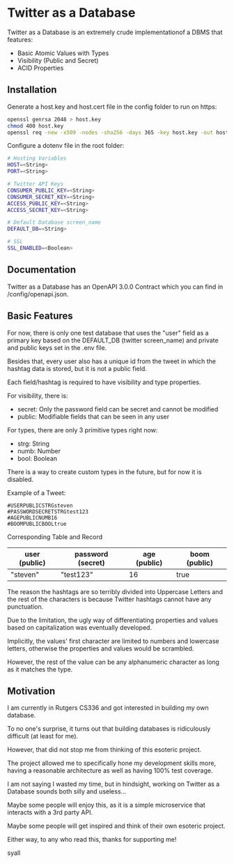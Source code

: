 # Twitter as a Database

Twitter as a Database is an extremely crude implementationof a DBMS that features:

* Basic Atomic Values with Types
* Visibility (Public and Secret)
* ACID Properties

## Installation

Generate a host.key and host.cert file in the config folder to run on https:

```bash
openssl genrsa 2048 > host.key
chmod 400 host.key
openssl req -new -x509 -nodes -sha256 -days 365 -key host.key -out host.cert
```

Configure a dotenv file in the root folder:

```bash
# Hosting Variables
HOST=<String>
PORT=<String>

# Twitter API Keys
CONSUMER_PUBLIC_KEY=<String>
CONSUMER_SECRET_KEY=<String>
ACCESS_PUBLIC_KEY=<String>
ACCESS_SECRET_KEY=<String>

# Default Database screen_name
DEFAULT_DB=<String>

# SSL
SSL_ENABLED=<Boolean>
```

## Documentation

Twitter as a Database has an OpenAPI 3.0.0 Contract which you can find in /config/openapi.json.

## Basic Features

For now, there is only one test database that uses the "user" field as a primary key based on the DEFAULT_DB (twitter screen_name) and private and public keys set in the .env file.

Besides that, every user also has a unique id from the tweet in which the hashtag data is stored, but it is not a public field.

Each field/hashtag is required to have visibility and type properties.

For visibility, there is:

* secret: Only the password field can be secret and cannot be modified
* public: Modifiable fields that can be seen in any user

For types, there are only 3 primitive types right now:

* strg: String
* numb: Number
* bool: Boolean

There is a way to create custom types in the future, but for now it is disabled.

Example of a Tweet:

```text
#USERPUBLICSTRGsteven
#PASSWORDSECRETSTRGtest123
#AGEPUBLICNUMB16
#BOOMPUBLICBOOLtrue
```

Corresponding Table and Record

| user (public)| password (secret)| age (public) | boom (public) |
| - | - | - | - |
| "steven" | "test123" | 16 | true |

The reason the hashtags are so terribly divided into Uppercase Letters and
the rest of the characters is because Twitter hashtags cannot have any punctuation.

Due to the limitation, the ugly way of differentiating properties and values based on capitalization was eventually developed.

Implicitly, the values' first character are limited to numbers and lowercase letters, otherwise the properties and values would be scrambled.

However, the rest of the value can be any alphanumeric character as long as it matches the type.

## Motivation

I am currently in Rutgers CS336 and got interested in building my own database.

To no one's surprise, it turns out that building databases is ridiculously difficult (at least for me).

However, that did not stop me from thinking of this esoteric project.

The project allowed me to specifically hone my development skills more, having a reasonable architecture as well as having 100% test coverage.

I am not saying I wasted my time, but in hindsight, working on Twitter as a Database sounds both silly and useless...

Maybe some people will enjoy this, as it is a simple microservice that interacts with a 3rd party API.

Maybe some people will get inspired and think of their own esoteric project.

Either way, to any who read this, thanks for supporting me!

syall
